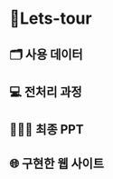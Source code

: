 # 🧳Lets-tour
<h2 align="left">🗂️ 사용 데이터 </h2>
<h2 align="left">💻 전처리 과정</h2>
<h2 align="left">👩🏻‍💻 최종 PPT</h2>

<h2 align="left">🌐 구현한 웹 사이트</h2>
<div align="left">
  <a href="https://gagyeong-kim.github.io/Lets-tour/index.html/">
  </a>
</div>
